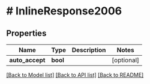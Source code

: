 # # InlineResponse2006

## Properties

Name | Type | Description | Notes
------------ | ------------- | ------------- | -------------
**auto_accept** | **bool** |  | [optional]

[[Back to Model list]](../../README.md#models) [[Back to API list]](../../README.md#endpoints) [[Back to README]](../../README.md)
